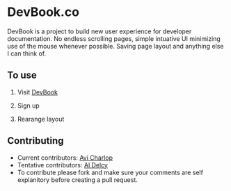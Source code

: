 # DevBook.co

DevBook is a project to build new user experience for developer documentation. No endless scrolling pages, simple intuative UI minimizing use of the mouse whenever possible. Saving page layout and anything else I can think of. 

## To use

1. Visit [DevBook](http://devbook.co)

2. Sign up

3. Rearange layout


## Contributing

* Current contributors: [Avi Charlop](http://github.com/acharlop)
* Tentative contributors: [Al Delcy](http://github.com/aldelcy)
* To contribute please fork and make sure your comments are self explanitory before creating a pull request.



